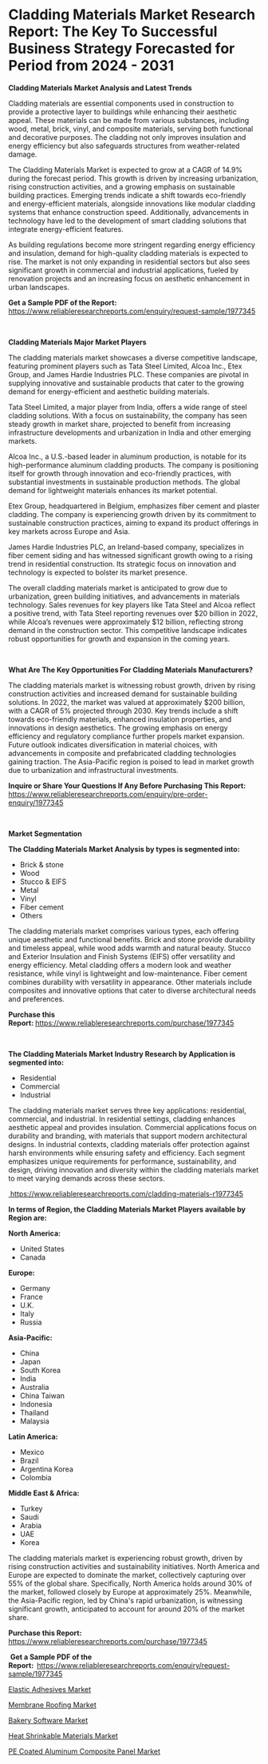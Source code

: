 <p><h1>Cladding Materials Market Research Report: The Key To Successful Business Strategy Forecasted for Period from 2024 - 2031</h1></p><p><strong>Cladding Materials Market Analysis and Latest Trends</strong></p>
<p><p>Cladding materials are essential components used in construction to provide a protective layer to buildings while enhancing their aesthetic appeal. These materials can be made from various substances, including wood, metal, brick, vinyl, and composite materials, serving both functional and decorative purposes. The cladding not only improves insulation and energy efficiency but also safeguards structures from weather-related damage.</p><p>The Cladding Materials Market is expected to grow at a CAGR of 14.9% during the forecast period. This growth is driven by increasing urbanization, rising construction activities, and a growing emphasis on sustainable building practices. Emerging trends indicate a shift towards eco-friendly and energy-efficient materials, alongside innovations like modular cladding systems that enhance construction speed. Additionally, advancements in technology have led to the development of smart cladding solutions that integrate energy-efficient features.</p><p>As building regulations become more stringent regarding energy efficiency and insulation, demand for high-quality cladding materials is expected to rise. The market is not only expanding in residential sectors but also sees significant growth in commercial and industrial applications, fueled by renovation projects and an increasing focus on aesthetic enhancement in urban landscapes.</p></p>
<p><strong>Get a Sample PDF of the Report:&nbsp;</strong> <a href="https://www.reliableresearchreports.com/enquiry/request-sample/1977345?utm_campaign=10&utm_medium=2&utm_source=Github&utm_content=ia&utm_term=14112024&utm_id=cladding-materials">https://www.reliableresearchreports.com/enquiry/request-sample/1977345</a></p>
<p>&nbsp;</p>
<p><strong>Cladding Materials Major Market Players</strong></p>
<p><p>The cladding materials market showcases a diverse competitive landscape, featuring prominent players such as Tata Steel Limited, Alcoa Inc., Etex Group, and James Hardie Industries PLC. These companies are pivotal in supplying innovative and sustainable products that cater to the growing demand for energy-efficient and aesthetic building materials.</p><p>Tata Steel Limited, a major player from India, offers a wide range of steel cladding solutions. With a focus on sustainability, the company has seen steady growth in market share, projected to benefit from increasing infrastructure developments and urbanization in India and other emerging markets.</p><p>Alcoa Inc., a U.S.-based leader in aluminum production, is notable for its high-performance aluminum cladding products. The company is positioning itself for growth through innovation and eco-friendly practices, with substantial investments in sustainable production methods. The global demand for lightweight materials enhances its market potential.</p><p>Etex Group, headquartered in Belgium, emphasizes fiber cement and plaster cladding. The company is experiencing growth driven by its commitment to sustainable construction practices, aiming to expand its product offerings in key markets across Europe and Asia.</p><p>James Hardie Industries PLC, an Ireland-based company, specializes in fiber cement siding and has witnessed significant growth owing to a rising trend in residential construction. Its strategic focus on innovation and technology is expected to bolster its market presence.</p><p>The overall cladding materials market is anticipated to grow due to urbanization, green building initiatives, and advancements in materials technology. Sales revenues for key players like Tata Steel and Alcoa reflect a positive trend, with Tata Steel reporting revenues over $20 billion in 2022, while Alcoa’s revenues were approximately $12 billion, reflecting strong demand in the construction sector. This competitive landscape indicates robust opportunities for growth and expansion in the coming years.</p></p>
<p>&nbsp;</p>
<p><strong>What Are The Key Opportunities For Cladding Materials Manufacturers?</strong></p>
<p><p>The cladding materials market is witnessing robust growth, driven by rising construction activities and increased demand for sustainable building solutions. In 2022, the market was valued at approximately $200 billion, with a CAGR of 5% projected through 2030. Key trends include a shift towards eco-friendly materials, enhanced insulation properties, and innovations in design aesthetics. The growing emphasis on energy efficiency and regulatory compliance further propels market expansion. Future outlook indicates diversification in material choices, with advancements in composite and prefabricated cladding technologies gaining traction. The Asia-Pacific region is poised to lead in market growth due to urbanization and infrastructural investments.</p></p>
<p><strong>Inquire or Share Your Questions If Any Before Purchasing This Report:</strong> <a href="https://www.reliableresearchreports.com/enquiry/pre-order-enquiry/1977345?utm_campaign=10&utm_medium=2&utm_source=Github&utm_content=ia&utm_term=14112024&utm_id=cladding-materials">https://www.reliableresearchreports.com/enquiry/pre-order-enquiry/1977345</a></p>
<p>&nbsp;</p>
<p><strong>Market Segmentation</strong></p>
<p><strong>The Cladding Materials Market Analysis by types is segmented into:</strong></p>
<p><ul><li>Brick & stone</li><li>Wood</li><li>Stucco & EIFS</li><li>Metal</li><li>Vinyl</li><li>Fiber cement</li><li>Others</li></ul></p>
<p><p>The cladding materials market comprises various types, each offering unique aesthetic and functional benefits. Brick and stone provide durability and timeless appeal, while wood adds warmth and natural beauty. Stucco and Exterior Insulation and Finish Systems (EIFS) offer versatility and energy efficiency. Metal cladding offers a modern look and weather resistance, while vinyl is lightweight and low-maintenance. Fiber cement combines durability with versatility in appearance. Other materials include composites and innovative options that cater to diverse architectural needs and preferences.</p></p>
<p><strong>Purchase this Report:&nbsp;</strong><a href="https://www.reliableresearchreports.com/purchase/1977345?utm_campaign=10&utm_medium=2&utm_source=Github&utm_content=ia&utm_term=14112024&utm_id=cladding-materials">https://www.reliableresearchreports.com/purchase/1977345</a></p>
<p>&nbsp;</p>
<p><strong>The Cladding Materials Market Industry Research by Application is segmented into:</strong></p>
<p><ul><li>Residential</li><li>Commercial</li><li>Industrial</li></ul></p>
<p><p>The cladding materials market serves three key applications: residential, commercial, and industrial. In residential settings, cladding enhances aesthetic appeal and provides insulation. Commercial applications focus on durability and branding, with materials that support modern architectural designs. In industrial contexts, cladding materials offer protection against harsh environments while ensuring safety and efficiency. Each segment emphasizes unique requirements for performance, sustainability, and design, driving innovation and diversity within the cladding materials market to meet varying demands across these sectors.</p></p>
<p><a href="https://www.reliableresearchreports.com/cladding-materials-r1977345?utm_campaign=10&utm_medium=2&utm_source=Github&utm_content=ia&utm_term=14112024&utm_id=cladding-materials">&nbsp;https://www.reliableresearchreports.com/cladding-materials-r1977345</a></p>
<p><strong>In terms of Region, the Cladding Materials Market Players available by Region are:</strong></p>
<p>
    <p> <strong> North America: </strong>
        <ul>
            <li>United States</li>
            <li>Canada</li>
        </ul>
        </p> 
    <p> <strong> Europe: </strong>
        <ul>
            <li>Germany</li>
            <li>France</li>
            <li>U.K.</li>
            <li>Italy</li>
            <li>Russia</li>
        </ul>
        </p> 
    <p> <strong> Asia-Pacific: </strong>
        <ul>
            <li>China</li>
            <li>Japan</li>
            <li>South Korea</li>
            <li>India</li>
            <li>Australia</li>
            <li>China Taiwan</li>
            <li>Indonesia</li>
            <li>Thailand</li>
            <li>Malaysia</li>
        </ul>
        </p> 
    <p> <strong> Latin America: </strong>
        <ul>
            <li>Mexico</li>
            <li>Brazil</li>
            <li>Argentina Korea</li>
            <li>Colombia</li>
        </ul>
        </p> 
    <p> <strong> Middle East & Africa: </strong>
        <ul>
            <li>Turkey</li>
            <li>Saudi</li>
            <li>Arabia</li>
            <li>UAE</li>
            <li>Korea</li>
        </ul>
    </p>
    </p>
<p><p>The cladding materials market is experiencing robust growth, driven by rising construction activities and sustainability initiatives. North America and Europe are expected to dominate the market, collectively capturing over 55% of the global share. Specifically, North America holds around 30% of the market, followed closely by Europe at approximately 25%. Meanwhile, the Asia-Pacific region, led by China's rapid urbanization, is witnessing significant growth, anticipated to account for around 20% of the market share.</p></p>
<p><strong>Purchase this Report: </strong><a href="https://www.reliableresearchreports.com/purchase/1977345?utm_campaign=10&utm_medium=2&utm_source=Github&utm_content=ia&utm_term=14112024&utm_id=cladding-materials">https://www.reliableresearchreports.com/purchase/1977345</a></p>
<p>&nbsp;<strong>Get a Sample PDF of the Report:&nbsp;&nbsp;</strong><a href="https://www.reliableresearchreports.com/enquiry/request-sample/1977345?utm_campaign=10&utm_medium=2&utm_source=Github&utm_content=ia&utm_term=14112024&utm_id=cladding-materials">https://www.reliableresearchreports.com/enquiry/request-sample/1977345</a></p>
<p><strong></strong></p>
<p><p><a href="https://github.com/mahnoor2003/Market-Research-Report-List-6/blob/main/elastic-adhesives-market.md?utm_campaign=10&utm_medium=2&utm_source=Github&utm_content=ia&utm_term=14112024&utm_id=cladding-materials">Elastic Adhesives Market</a></p><p><a href="https://www.linkedin.com/pulse/strategic-roadmap-success-global-membrane-roofing-market-analysis-bwj6c?utm_campaign=10&utm_medium=2&utm_source=Github&utm_content=ia&utm_term=14112024&utm_id=cladding-materials">Membrane Roofing Market</a></p><p><a href="https://issuu.com/reportprime-2/docs/bakery-software-market-size-2030.pp_b7c59f769e707b?utm_campaign=10&utm_medium=2&utm_source=Github&utm_content=ia&utm_term=14112024&utm_id=cladding-materials">Bakery Software Market</a></p><p><a href="https://www.linkedin.com/pulse/strategic-forecast-heat-shrinkable-materials-market-growth-trends-bedxc?utm_campaign=10&utm_medium=2&utm_source=Github&utm_content=ia&utm_term=14112024&utm_id=cladding-materials">Heat Shrinkable Materials Market</a></p><p><a href="https://github.com/ygfu6u/Market-Research-Report-List-1/blob/main/pe-coated-aluminum-composite-panel-market.md?utm_campaign=10&utm_medium=2&utm_source=Github&utm_content=ia&utm_term=14112024&utm_id=cladding-materials">PE Coated Aluminum Composite Panel Market</a></p></p>